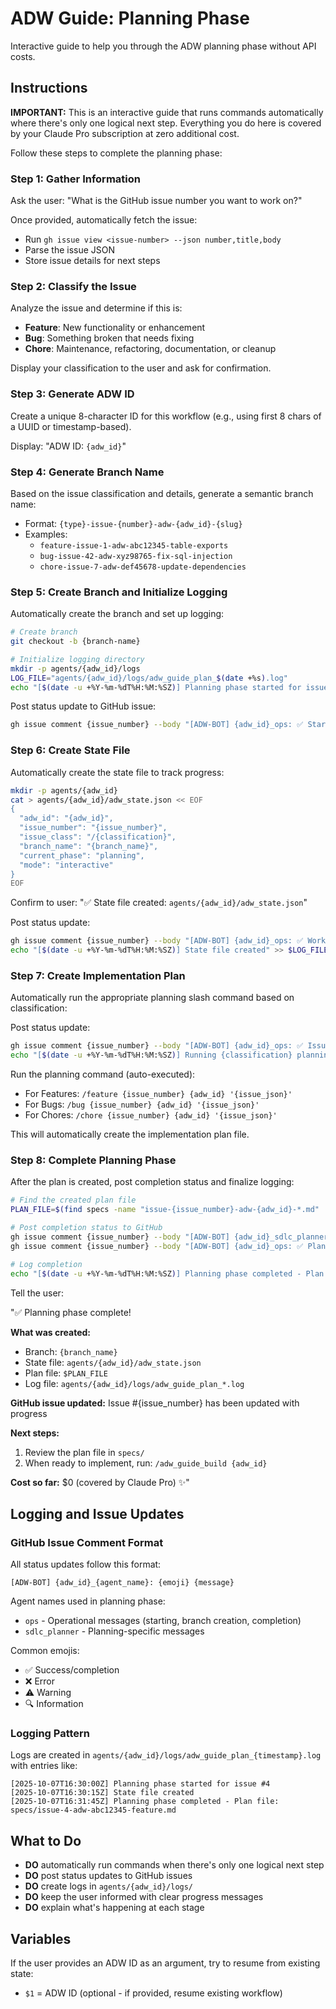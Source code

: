 # ADW Guide: Planning Phase

Interactive guide to help you through the ADW planning phase without API costs.

## Instructions

**IMPORTANT:** This is an interactive guide that runs commands automatically where there's only one logical next step. Everything you do here is covered by your Claude Pro subscription at zero additional cost.

Follow these steps to complete the planning phase:

### Step 1: Gather Information

Ask the user: "What is the GitHub issue number you want to work on?"

Once provided, automatically fetch the issue:
- Run `gh issue view <issue-number> --json number,title,body`
- Parse the issue JSON
- Store issue details for next steps

### Step 2: Classify the Issue

Analyze the issue and determine if this is:
- **Feature**: New functionality or enhancement
- **Bug**: Something broken that needs fixing
- **Chore**: Maintenance, refactoring, documentation, or cleanup

Display your classification to the user and ask for confirmation.

### Step 3: Generate ADW ID

Create a unique 8-character ID for this workflow (e.g., using first 8 chars of a UUID or timestamp-based).

Display: "ADW ID: `{adw_id}`"

### Step 4: Generate Branch Name

Based on the issue classification and details, generate a semantic branch name:
- Format: `{type}-issue-{number}-adw-{adw_id}-{slug}`
- Examples:
  - `feature-issue-1-adw-abc12345-table-exports`
  - `bug-issue-42-adw-xyz98765-fix-sql-injection`
  - `chore-issue-7-adw-def45678-update-dependencies`

### Step 5: Create Branch and Initialize Logging

Automatically create the branch and set up logging:

```bash
# Create branch
git checkout -b {branch-name}

# Initialize logging directory
mkdir -p agents/{adw_id}/logs
LOG_FILE="agents/{adw_id}/logs/adw_guide_plan_$(date +%s).log"
echo "[$(date -u +%Y-%m-%dT%H:%M:%SZ)] Planning phase started for issue #{issue_number}" >> $LOG_FILE
```

Post status update to GitHub issue:
```bash
gh issue comment {issue_number} --body "[ADW-BOT] {adw_id}_ops: ✅ Starting planning phase"
```

### Step 6: Create State File

Automatically create the state file to track progress:

```bash
mkdir -p agents/{adw_id}
cat > agents/{adw_id}/adw_state.json << EOF
{
  "adw_id": "{adw_id}",
  "issue_number": "{issue_number}",
  "issue_class": "/{classification}",
  "branch_name": "{branch_name}",
  "current_phase": "planning",
  "mode": "interactive"
}
EOF
```

Confirm to user: "✅ State file created: `agents/{adw_id}/adw_state.json`"

Post status update:
```bash
gh issue comment {issue_number} --body "[ADW-BOT] {adw_id}_ops: ✅ Working on branch: \`{branch_name}\`"
echo "[$(date -u +%Y-%m-%dT%H:%M:%SZ)] State file created" >> $LOG_FILE
```

### Step 7: Create Implementation Plan

Automatically run the appropriate planning slash command based on classification:

Post status update:
```bash
gh issue comment {issue_number} --body "[ADW-BOT] {adw_id}_ops: ✅ Issue classified as: {classification}"
echo "[$(date -u +%Y-%m-%dT%H:%M:%SZ)] Running {classification} planning command" >> $LOG_FILE
```

Run the planning command (auto-executed):
- For Features: `/feature {issue_number} {adw_id} '{issue_json}'`
- For Bugs: `/bug {issue_number} {adw_id} '{issue_json}'`
- For Chores: `/chore {issue_number} {adw_id} '{issue_json}'`

This will automatically create the implementation plan file.

### Step 8: Complete Planning Phase

After the plan is created, post completion status and finalize logging:

```bash
# Find the created plan file
PLAN_FILE=$(find specs -name "issue-{issue_number}-adw-{adw_id}-*.md" | head -1)

# Post completion status to GitHub
gh issue comment {issue_number} --body "[ADW-BOT] {adw_id}_sdlc_planner: ✅ Plan file created: \`$PLAN_FILE\`"
gh issue comment {issue_number} --body "[ADW-BOT] {adw_id}_ops: ✅ Planning phase completed"

# Log completion
echo "[$(date -u +%Y-%m-%dT%H:%M:%SZ)] Planning phase completed - Plan file: $PLAN_FILE" >> $LOG_FILE
```

Tell the user:

"✅ Planning phase complete!

**What was created:**
- Branch: `{branch_name}`
- State file: `agents/{adw_id}/adw_state.json`
- Plan file: `$PLAN_FILE`
- Log file: `agents/{adw_id}/logs/adw_guide_plan_*.log`

**GitHub issue updated:** Issue #{issue_number} has been updated with progress

**Next steps:**
1. Review the plan file in `specs/`
2. When ready to implement, run: `/adw_guide_build {adw_id}`

**Cost so far:** $0 (covered by Claude Pro) ✨"

## Logging and Issue Updates

### GitHub Issue Comment Format
All status updates follow this format:
```
[ADW-BOT] {adw_id}_{agent_name}: {emoji} {message}
```

Agent names used in planning phase:
- `ops` - Operational messages (starting, branch creation, completion)
- `sdlc_planner` - Planning-specific messages

Common emojis:
- ✅ Success/completion
- ❌ Error
- ⚠️ Warning
- 🔍 Information

### Logging Pattern
Logs are created in `agents/{adw_id}/logs/adw_guide_plan_{timestamp}.log` with entries like:
```
[2025-10-07T16:30:00Z] Planning phase started for issue #4
[2025-10-07T16:30:15Z] State file created
[2025-10-07T16:31:45Z] Planning phase completed - Plan file: specs/issue-4-adw-abc12345-feature.md
```

## What to Do

- **DO** automatically run commands when there's only one logical next step
- **DO** post status updates to GitHub issues
- **DO** create logs in `agents/{adw_id}/logs/`
- **DO** keep the user informed with clear progress messages
- **DO** explain what's happening at each stage

## Variables

If the user provides an ADW ID as an argument, try to resume from existing state:
- `$1` = ADW ID (optional - if provided, resume existing workflow)
